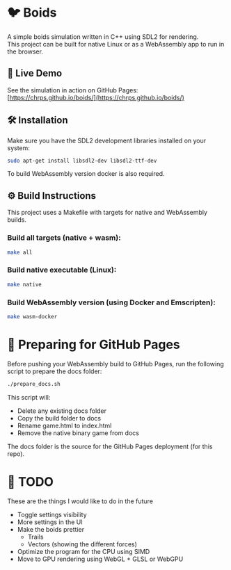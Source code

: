# 🐦 Boids

A simple boids simulation written in C++ using SDL2 for rendering.   
This project can be built for native Linux or as a WebAssembly app to run in the browser.

## 🔗 Live Demo

See the simulation in action on GitHub Pages:  
[https://chrps.github.io/boids/](https://chrps.github.io/boids/)

## 🛠 Installation

Make sure you have the SDL2 development libraries installed on your system:

```bash
sudo apt-get install libsdl2-dev libsdl2-ttf-dev
```

To build WebAssembly version docker is also required.

## ⚙️ Build Instructions

This project uses a Makefile with targets for native and WebAssembly builds.

### Build all targets (native + wasm):   
```bash
make all
```

### Build native executable (Linux):
```bash
make native
```

### Build WebAssembly version (using Docker and Emscripten):
```bash
make wasm-docker
```

# 📁 Preparing for GitHub Pages

Before pushing your WebAssembly build to GitHub Pages, run the following script to prepare the docs folder:
```bash
./prepare_docs.sh
```
This script will:
   * Delete any existing docs folder
   * Copy the build folder to docs
   * Rename game.html to index.html
   * Remove the native binary game from docs

The docs folder is the source for the GitHub Pages deployment (for this repo).

# 📝 TODO

These are the things I would like to do in the future
   * Toggle settings visibility
   * More settings in the UI
   * Make the boids prettier
      * Trails
      * Vectors (showing the different forces)
   * Optimize the program for the CPU using SIMD
   * Move to GPU rendering using WebGL + GLSL or WebGPU